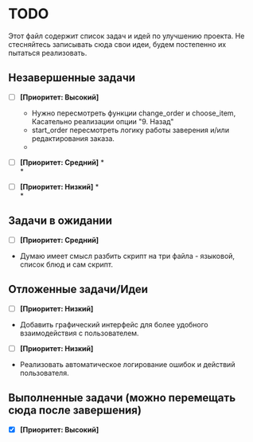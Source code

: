 # TODO

Этот файл содержит список задач и идей по улучшению проекта.
Не стесняйтесь записывать сюда свои идеи, будем постепенно их пытаться реализовать.

## Незавершенные задачи
- [ ] **[Приоритет: Высокий]** 
    *  Нужно пересмотреть функции change_order и choose_item, Касательно реализации опции "9. Назад" 
    * start_order пересмотреть логику работы заверения и/или редактирования заказа.  
    *   

- [ ] **[Приоритет: Средний]** 
     *   
     *   
- [ ] **[Приоритет: Низкий]** 
    *   
    *   

## Задачи в ожидании
- [ ] **[Приоритет: Средний]** 
- Думаю имеет смысл разбить скрипт на три файла - языковой, список блюд и сам скрипт.


## Отложенные задачи/Идеи
- [ ]  **[Приоритет: Низкий]** 
-  Добавить графический интерфейс для более удобного взаимодействия с пользователем.
- [ ]  **[Приоритет: Низкий]** 
-  Реализовать автоматическое логирование ошибок и действий пользователя.

## Выполненные задачи (можно перемещать сюда после завершения)
- [x] **[Приоритет: Высокий]** 